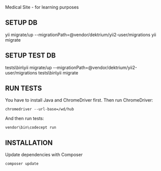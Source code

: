 Medical Site - for learning purposes

SETUP DB
--------
yii migrate/up --migrationPath=@vendor/dektrium/yii2-user/migrations
yii migrate

SETUP TEST DB
-------------
tests\bin\yii migrate/up --migrationPath=@vendor/dektrium/yii2-user/migrations
tests\bin\yii migrate

RUN TESTS
---------
You have to install Java and ChromeDriver first.
Then run ChromeDriver:
~~~
chromedriver --url-base=/wd/hub
~~~
And then run tests:
~~~
vendor\bin\codecept run
~~~


INSTALLATION
------------

Update dependencies with Composer
~~~
composer update
~~~